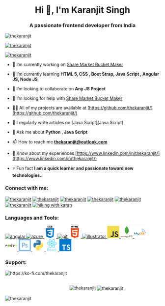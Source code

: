 <h1 align="center">Hi 👋, I'm Karanjit Singh</h1>
<h3 align="center">A passionate frontend developer from India</h3>

<p align="left"> <img src="https://komarev.com/ghpvc/?username=thekaranjit&label=Profile%20views&color=0e75b6&style=flat" alt="thekaranjit" /> </p>

<p align="left"> <a href="https://github.com/ryo-ma/github-profile-trophy"><img src="https://github-profile-trophy.vercel.app/?username=thekaranjit" alt="thekaranjit" /></a> </p>

<p align="left"> <a href="https://twitter.com/thekaranjit" target="blank"><img src="https://img.shields.io/twitter/follow/thekaranjit?logo=twitter&style=for-the-badge" alt="thekaranjit" /></a> </p>

- 🔭 I’m currently working on [Share Market Bucket Maker](https://github.com/thekaranjit/Bucket-Maker)

- 🌱 I’m currently learning **HTML 5, CSS , Boot Strap, Java Script , Angular JS, Node JS**

- 👯 I’m looking to collaborate on **Any JS Project**

- 🤝 I’m looking for help with [Share Market Bucket Maker](https://github.com/thekaranjit/Bucket-Maker)

- 👨‍💻 All of my projects are available at [https://github.com/thekaranjit/](https://github.com/thekaranjit/)

- 📝 I regularly write articles on [Java Script](Java Script)

- 💬 Ask me about **Python , Java Script**

- 📫 How to reach me **thekaranjit@outlook.com**

- 📄 Know about my experiences [https://www.linkedin.com/in/thekaranjit/](https://www.linkedin.com/in/thekaranjit/)

- ⚡ Fun fact **I am a quick learner and passionate toward new technologies..**

<h3 align="left">Connect with me:</h3>
<p align="left">
<a href="https://codepen.io/thekaranjit" target="blank"><img align="center" src="https://raw.githubusercontent.com/rahuldkjain/github-profile-readme-generator/master/src/images/icons/Social/codepen.svg" alt="thekaranjit" height="30" width="40" /></a>
<a href="https://twitter.com/thekaranjit" target="blank"><img align="center" src="https://raw.githubusercontent.com/rahuldkjain/github-profile-readme-generator/master/src/images/icons/Social/twitter.svg" alt="thekaranjit" height="30" width="40" /></a>
<a href="https://linkedin.com/in/thekaranjit" target="blank"><img align="center" src="https://raw.githubusercontent.com/rahuldkjain/github-profile-readme-generator/master/src/images/icons/Social/linked-in-alt.svg" alt="thekaranjit" height="30" width="40" /></a>
<a href="https://stackoverflow.com/users/thekaranjit" target="blank"><img align="center" src="https://raw.githubusercontent.com/rahuldkjain/github-profile-readme-generator/master/src/images/icons/Social/stack-overflow.svg" alt="thekaranjit" height="30" width="40" /></a>
<a href="https://fb.com/thekaranjit" target="blank"><img align="center" src="https://raw.githubusercontent.com/rahuldkjain/github-profile-readme-generator/master/src/images/icons/Social/facebook.svg" alt="thekaranjit" height="30" width="40" /></a>
<a href="https://www.behance.net/thekaranjit" target="blank"><img align="center" src="https://raw.githubusercontent.com/rahuldkjain/github-profile-readme-generator/master/src/images/icons/Social/behance.svg" alt="thekaranjit" height="30" width="40" /></a>
<a href="https://www.youtube.com/c/hiking with karan" target="blank"><img align="center" src="https://raw.githubusercontent.com/rahuldkjain/github-profile-readme-generator/master/src/images/icons/Social/youtube.svg" alt="hiking with karan" height="30" width="40" /></a>
</p>

<h3 align="left">Languages and Tools:</h3>
<p align="left"> <a href="https://angular.io" target="_blank" rel="noreferrer"> <img src="https://angular.io/assets/images/logos/angular/angular.svg" alt="angular" width="40" height="40"/> </a> <a href="https://azure.microsoft.com/en-in/" target="_blank" rel="noreferrer"> <img src="https://www.vectorlogo.zone/logos/microsoft_azure/microsoft_azure-icon.svg" alt="azure" width="40" height="40"/> </a> <a href="https://www.w3schools.com/css/" target="_blank" rel="noreferrer"> <img src="https://raw.githubusercontent.com/devicons/devicon/master/icons/css3/css3-original-wordmark.svg" alt="css3" width="40" height="40"/> </a> <a href="https://git-scm.com/" target="_blank" rel="noreferrer"> <img src="https://www.vectorlogo.zone/logos/git-scm/git-scm-icon.svg" alt="git" width="40" height="40"/> </a> <a href="https://www.w3.org/html/" target="_blank" rel="noreferrer"> <img src="https://raw.githubusercontent.com/devicons/devicon/master/icons/html5/html5-original-wordmark.svg" alt="html5" width="40" height="40"/> </a> <a href="https://www.adobe.com/in/products/illustrator.html" target="_blank" rel="noreferrer"> <img src="https://www.vectorlogo.zone/logos/adobe_illustrator/adobe_illustrator-icon.svg" alt="illustrator" width="40" height="40"/> </a> <a href="https://developer.mozilla.org/en-US/docs/Web/JavaScript" target="_blank" rel="noreferrer"> <img src="https://raw.githubusercontent.com/devicons/devicon/master/icons/javascript/javascript-original.svg" alt="javascript" width="40" height="40"/> </a> <a href="https://www.mongodb.com/" target="_blank" rel="noreferrer"> <img src="https://raw.githubusercontent.com/devicons/devicon/master/icons/mongodb/mongodb-original-wordmark.svg" alt="mongodb" width="40" height="40"/> </a> <a href="https://www.mysql.com/" target="_blank" rel="noreferrer"> <img src="https://raw.githubusercontent.com/devicons/devicon/master/icons/mysql/mysql-original-wordmark.svg" alt="mysql" width="40" height="40"/> </a> <a href="https://nodejs.org" target="_blank" rel="noreferrer"> <img src="https://raw.githubusercontent.com/devicons/devicon/master/icons/nodejs/nodejs-original-wordmark.svg" alt="nodejs" width="40" height="40"/> </a> <a href="https://www.photoshop.com/en" target="_blank" rel="noreferrer"> <img src="https://raw.githubusercontent.com/devicons/devicon/master/icons/photoshop/photoshop-line.svg" alt="photoshop" width="40" height="40"/> </a> <a href="https://www.python.org" target="_blank" rel="noreferrer"> <img src="https://raw.githubusercontent.com/devicons/devicon/master/icons/python/python-original.svg" alt="python" width="40" height="40"/> </a> <a href="https://reactjs.org/" target="_blank" rel="noreferrer"> <img src="https://raw.githubusercontent.com/devicons/devicon/master/icons/react/react-original-wordmark.svg" alt="react" width="40" height="40"/> </a> <a href="https://www.typescriptlang.org/" target="_blank" rel="noreferrer"> <img src="https://raw.githubusercontent.com/devicons/devicon/master/icons/typescript/typescript-original.svg" alt="typescript" width="40" height="40"/> </a> </p>

<h3 align="left">Support:</h3>
<p><a href="https://ko-fi.com/https://ko-fi.com/thekaranjit"> <img align="left" src="https://cdn.ko-fi.com/cdn/kofi3.png?v=3" height="50" width="210" alt="https://ko-fi.com/thekaranjit" /></a></p><br><br>

<p><img align="left" src="https://github-readme-stats.vercel.app/api/top-langs?username=thekaranjit&show_icons=true&locale=en&layout=compact" alt="thekaranjit" /></p>

<p>&nbsp;<img align="center" src="https://github-readme-stats.vercel.app/api?username=thekaranjit&show_icons=true&locale=en" alt="thekaranjit" /></p>

<p><img align="center" src="https://github-readme-streak-stats.herokuapp.com/?user=thekaranjit&" alt="thekaranjit" /></p>
